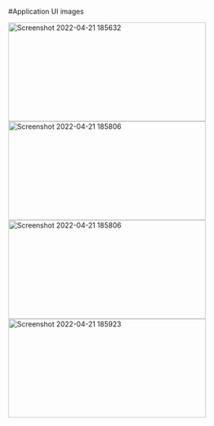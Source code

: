 #Application UI images

<img width="400" height="200" alt="Screenshot 2022-04-21 185632" src="https://user-images.githubusercontent.com/59107244/164468620-72fc126b-ec40-4d30-b63a-a778919c1f48.png">      <img width="400" height="200" alt="Screenshot 2022-04-21 185806" src="https://user-images.githubusercontent.com/59107244/164468629-d47703a5-8c5c-453c-ae4a-ba686b7d67d1.png">
<img width="400" height="200" alt="Screenshot 2022-04-21 185806" src="https://user-images.githubusercontent.com/59107244/164468629-d47703a5-8c5c-453c-ae4a-ba686b7d67d1.png">
<img width="400" height="200" alt="Screenshot 2022-04-21 185923" src="https://user-images.githubusercontent.com/59107244/164468635-4d26e666-1da6-4cf8-b29c-9a9dee9b195d.png">
